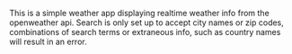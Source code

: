 This is a simple weather app displaying realtime weather info from the openweather api.
Search is only set up to accept city names or zip codes, combinations of search terms or extraneous info, such as country names will result in an error.
